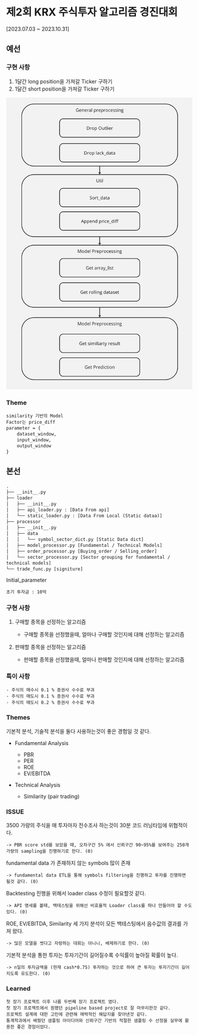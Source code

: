 # 제2회 KRX 주식투자 알고리즘 경진대회
[2023.07.03 ~ 2023.10.31]

## 예선

### 구현 사항
1. 1달간 long position을 가져갈 Ticker 구하기
2. 1달간 short position을 가져갈 Ticker 구하기

![image](./README_ASSETS/KRX_Qualifier.png)

### Theme

    similarity 기반의 Model
    Factor는 price_diff
    parameter = {
        dataset_window,
        input_window,
        output_window
    }

## 본선

```
.
├── __init__.py
├── loader
│   ├── __init__.py
│   ├── api_loader.py : [Data From api]
│   └── static_loader.py : [Data From Local (Static dataa)]
├── processor
│   ├── __init__.py
│   ├── data
│   │   └── symbol_sector_dict.py [Static Data dict]
│   ├── model_processor.py [Fundamental / Technical Models]
│   ├── order_processor.py [Buying_order / Selling_order]
│   └── sector_processor.py [Sector grouping for fundamental / technical models]
└── trade_func.py [signiture]
```

Initial_parameter

    초기 투자금 : 10억

### 구현 사항
1. 구매할 종목을 선정하는 알고리즘
    - 구매할 종목을 선정했을때, 얼마나 구매할 것인지에 대해 선정하는 알고리즘

2. 판매할 종목을 선정하는 알고리즘
    - 판매할 종목을 선정했을때, 얼마나 판매할 것인지에 대해 선정하는 알고리즘

### 특이 사항
    - 주식의 매수시 0.1 % 증권사 수수료 부과
    - 주식의 매도시 0.1 % 증권사 수수료 부과 
    - 주식의 매도시 0.2 % 증권사 수수료 부과

### Themes
기본적 분석, 기술적 분석을 둘다 사용하는것이 좋은 경험일 것 같다.

- Fundamental Analysis  
    - PBR
    - PER
    - ROE
    - EV/EBITDA

- Technical Analysis
    - Similarity (pair trading)

### ISSUE
3500 가량의 주식을 매 투자마자 전수조사 하는것이 30분 코드 러닝타임에 위협적이다.

    -> PBR score std를 보았을 때, 오차구간 5% 에서 신뢰구간 90~95%를 보여주는 250개 가량의 sampling을 진행하기로 한다. (0)

fundamental data 가 존재하지 않는 symbols 많이 존재

    -> fundamental data ETL을 통해 symbols filtering을 진행하고 투자를 진행하면 될것 같다. (0)

Backtesting 진행을 위해서 loader class 수정이 필요할것 같다.

    -> API 명세를 볼때, 백테스팅을 위해선 비효율적 Loader class를 하나 만들어야 할 수도 있다. (0)

ROE, EV/EBITDA, Similarity 세 가지 분석이 모든 백테스팅에서 음수값의 결과를 가져 왔다.

    -> 많은 모델을 썻다고 자랑하는 대회는 아니니, 배제하기로 한다. (0)

기본적 분석을 통한 투자는 투자기간이 길어질수록 수익률이 높아질 확률이 높다.

    -> n일의 투자금액을 (현재 cash*0.75) 투자하는 것으로 하여 큰 투자는 투자기간이 길어지도록 유도한다. (0)


### Learned
    첫 장기 프로젝트 이후 나름 두번째 장기 프로젝트 였다.
    첫 장기 프로젝트에서 원했던 pipeline based project로 잘 마무리한것 같다.
    프로젝트 설계에 대한 고민에 관련해 매력적인 해답지를 찾아낸것 같다.
    통계학과에서 배웠던 샘플링 아이디어와 신뢰구간 기반의 적절한 샘플링 수 선정을 실무에 활용한 좋은 경험이었다.
